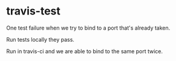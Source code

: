 # travis-test

One test failure when we try to bind to a port that's already taken.

Run tests locally they pass.

Run in travis-ci and we are able to bind to the same port twice.
